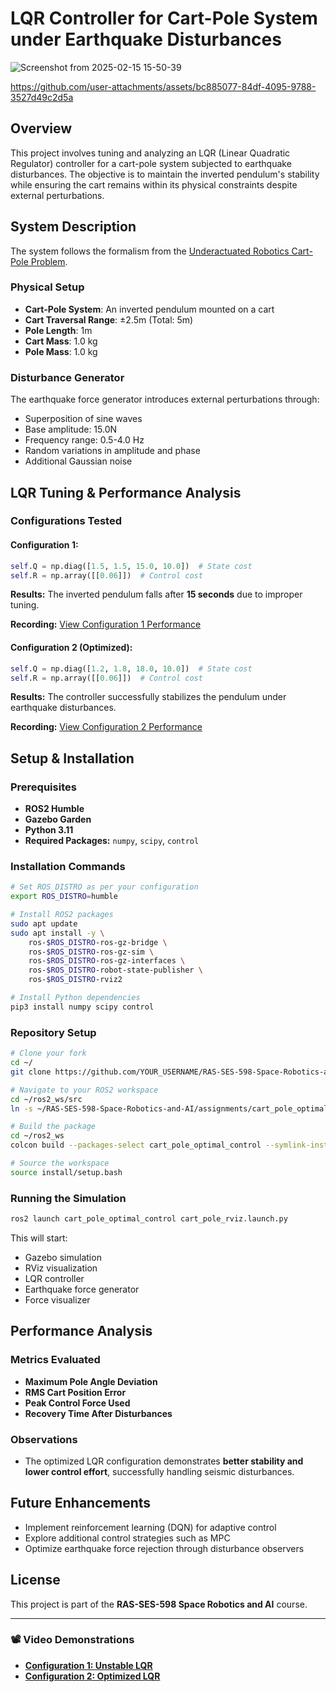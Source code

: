 # LQR Controller for Cart-Pole System under Earthquake Disturbances
![Screenshot from 2025-02-15 15-50-39](https://github.com/user-attachments/assets/0645ed5d-0250-4ec1-9081-4203ba12e465)



https://github.com/user-attachments/assets/bc885077-84df-4095-9788-3527d49c2d5a


## Overview
This project involves tuning and analyzing an LQR (Linear Quadratic Regulator) controller for a cart-pole system subjected to earthquake disturbances. The objective is to maintain the inverted pendulum's stability while ensuring the cart remains within its physical constraints despite external perturbations.

## System Description
The system follows the formalism from the [Underactuated Robotics Cart-Pole Problem](https://underactuated.mit.edu/acrobot.html#cart_pole).

### Physical Setup
- **Cart-Pole System**: An inverted pendulum mounted on a cart
- **Cart Traversal Range**: ±2.5m (Total: 5m)
- **Pole Length**: 1m
- **Cart Mass**: 1.0 kg
- **Pole Mass**: 1.0 kg

### Disturbance Generator
The earthquake force generator introduces external perturbations through:
- Superposition of sine waves
- Base amplitude: 15.0N
- Frequency range: 0.5-4.0 Hz
- Random variations in amplitude and phase
- Additional Gaussian noise

## LQR Tuning & Performance Analysis
### Configurations Tested
#### **Configuration 1:**
```python
self.Q = np.diag([1.5, 1.5, 15.0, 10.0])  # State cost
self.R = np.array([[0.06]])  # Control cost
```
**Results:** The inverted pendulum falls after **15 seconds** due to improper tuning.

**Recording:** [View Configuration 1 Performance](https://drive.google.com/file/d/1YMvMBIdH_RcTp0kUGODjafDFGbD7H5oO/view?usp=sharing)

#### **Configuration 2 (Optimized):**
```python
self.Q = np.diag([1.2, 1.8, 18.0, 10.0])  # State cost
self.R = np.array([[0.06]])  # Control cost
```
**Results:** The controller successfully stabilizes the pendulum under earthquake disturbances.

**Recording:** [View Configuration 2 Performance](https://drive.google.com/file/d/15NyVFHziA2uMw2cDF45lpKd961qBSA6_/view?usp=sharing)

## Setup & Installation
### Prerequisites
- **ROS2 Humble**
- **Gazebo Garden**
- **Python 3.11**
- **Required Packages:** `numpy`, `scipy`, `control`

### Installation Commands
```bash
# Set ROS_DISTRO as per your configuration
export ROS_DISTRO=humble

# Install ROS2 packages
sudo apt update
sudo apt install -y \
    ros-$ROS_DISTRO-ros-gz-bridge \
    ros-$ROS_DISTRO-ros-gz-sim \
    ros-$ROS_DISTRO-ros-gz-interfaces \
    ros-$ROS_DISTRO-robot-state-publisher \
    ros-$ROS_DISTRO-rviz2

# Install Python dependencies
pip3 install numpy scipy control
```

### Repository Setup
```bash
# Clone your fork
cd ~/
git clone https://github.com/YOUR_USERNAME/RAS-SES-598-Space-Robotics-and-AI.git

# Navigate to your ROS2 workspace
cd ~/ros2_ws/src
ln -s ~/RAS-SES-598-Space-Robotics-and-AI/assignments/cart_pole_optimal_control .

# Build the package
cd ~/ros2_ws
colcon build --packages-select cart_pole_optimal_control --symlink-install

# Source the workspace
source install/setup.bash
```

### Running the Simulation
```bash
ros2 launch cart_pole_optimal_control cart_pole_rviz.launch.py
```
This will start:
- Gazebo simulation
- RViz visualization
- LQR controller
- Earthquake force generator
- Force visualizer

## Performance Analysis
### Metrics Evaluated
- **Maximum Pole Angle Deviation**
- **RMS Cart Position Error**
- **Peak Control Force Used**
- **Recovery Time After Disturbances**

### Observations
- The optimized LQR configuration demonstrates **better stability and lower control effort**, successfully handling seismic disturbances.

## Future Enhancements
- Implement reinforcement learning (DQN) for adaptive control
- Explore additional control strategies such as MPC
- Optimize earthquake force rejection through disturbance observers

## License
This project is part of the **RAS-SES-598 Space Robotics and AI** course.

---
### 📽️ Video Demonstrations
- **[Configuration 1: Unstable LQR](https://drive.google.com/file/d/1YMvMBIdH_RcTp0kUGODjafDFGbD7H5oO/view?usp=sharing)**
- **[Configuration 2: Optimized LQR](https://drive.google.com/file/d/15NyVFHziA2uMw2cDF45lpKd961qBSA6_/view?usp=sharing)**

